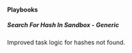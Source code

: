 #### Playbooks
##### Search For Hash In Sandbox - Generic
Improved task logic for hashes not found.
